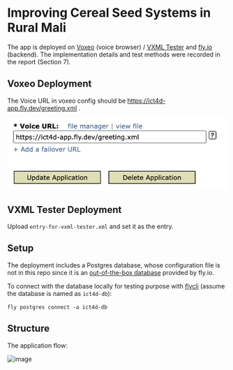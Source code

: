 # Improving Cereal Seed Systems in Rural Mali

The app is deployed on [Voxeo](evolution.voxeo.com) (voice browser) / [VXML Tester](https://vxml-tester.kasadaka.com/) and [fly.io](fly.io) (backend). The implementation details and test methods were recorded in the report (Section 7).

## Voxeo Deployment

The Voice URL in voxeo config should be https://ict4d-app.fly.dev/greeting.xml .

![illustration](sample.png)

## VXML Tester Deployment

Upload `entry-for-vxml-tester.xml` and set it as the entry.

## Setup

The deployment includes a Postgres database, whose configuration file is not in this repo since it is an [out-of-the-box database](https://fly.io/docs/postgres/) provided by fly.io.

To connect with the database locally for testing purpose with [flycli](https://fly.io/docs/flyctl/) (assume the database is named as `ict4d-db`):

```shell
fly postgres connect -a ict4d-db
```

## Structure

The application flow:

![image](https://user-images.githubusercontent.com/56589633/232572733-6bd63a1a-7f06-4a26-be56-9392d498aec0.png)
